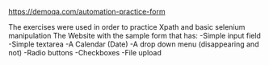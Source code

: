 https://demoqa.com/automation-practice-form

The exercises were used in order to practice Xpath and basic selenium manipulation
The Website with the sample form that has:
-Simple input field
-Simple textarea 
-A Calendar (Date)
-A drop down menu (disappearing and not)
-Radio buttons
-Checkboxes
-File upload

